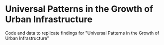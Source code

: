 # Universal Patterns in the Growth of Urban Infrastructure
Code and data to replicate findings for "Universal Patterns in the Growth of Urban Infrastructure"
